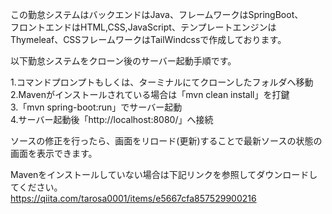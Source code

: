 この勤怠システムはバックエンドはJava、フレームワークはSpringBoot、  
フロントエンドはHTML,CSS,JavaScript、テンプレートエンジンはThymeleaf、CSSフレームワークはTailWindcssで作成しております。  
  
以下勤怠システムをクローン後のサーバー起動手順です。  
  
1.コマンドプロンプトもしくは、ターミナルにてクローンしたフォルダへ移動  
2.Mavenがインストールされている場合は「mvn clean install」を打鍵  
3.「mvn spring-boot:run」でサーバー起動  
4.サーバー起動後「http://localhost:8080/」へ接続  

ソースの修正を行ったら、画面をリロード(更新)することで最新ソースの状態の画面を表示できます。  

Mavenをインストールしていない場合は下記リンクを参照してダウンロードしてください。  
https://qiita.com/tarosa0001/items/e5667cfa857529900216  
